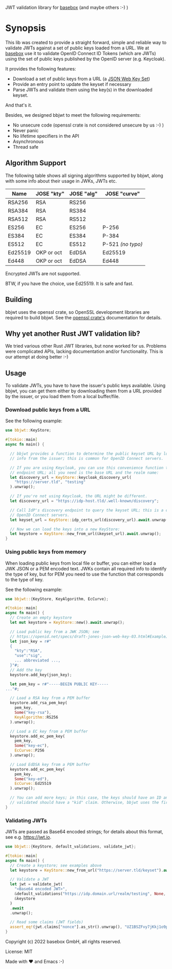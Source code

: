 JWT validation library for [basebox](https://basebox.tech) (and maybe others :-) )

# Synopsis

This lib was created to provide a straight forward, simple and reliable way to validate
JWTs against a set of public keys loaded from a URL.
We at [basebox](https://basebox.tech) use it to validate OpenID Connect ID Tokens (which are JWTs)
using the set of public keys published by the OpenID server (e.g. Keycloak).

It provides the following features:

* Download a set of public keys from a URL (a [JSON Web Key Set](https://connect2id.com/products/server/docs/config/jwk-set))
* Provide an entry point to update the keyset if necessary
* Parse JWTs and validate them using the key(s) in the downloaded keyset.

And that's it.

Besides, we designed bbjwt to meet the following requirements:

* No unsecure code (openssl crate is not considered unsecure by us :-) )
* Never panic
* No lifetime specifiers in the API
* Asynchronous
* Thread safe

## Algorithm Support

The following table shows all signing algorithms supported by bbjwt, along with some info about
their usage in JWKs, JWTs etc.

| Name    | JOSE "kty" | JOSE "alg" | JOSE "curve"      |
| ------- | ---------- | ---------- | ----------------- |
| RSA256  | RSA        | RS256      |                   |
| RSA384  | RSA        | RS384      |                   |
| RSA512  | RSA        | RS512      |                   |
| ES256   | EC         | ES256      | P-256             |
| ES384   | EC         | ES384      | P-384             |
| ES512   | EC         | ES512      | P-521 *(no typo)* |
| Ed25519 | OKP or oct | EdDSA      | Ed25519           |
| Ed448   | OKP or oct | EdDSA      | Ed448             |

Encrypted JWTs are not supported.

BTW, if you have the choice, use Ed25519. It is safe and fast.

## Building

bbjwt uses the openssl crate, so OpenSSL development libraries are required to build bbjwt. See
the [openssl crate's](https://docs.rs/openssl/latest/openssl/) documentation for details.

## Why yet another Rust JWT validation lib?

We tried various other Rust JWT libraries, but none worked for us. Problems were complicated
APIs, lacking documentation and/or functionality. This is our attempt at doing better :-)

## Usage

To validate JWTs, you have to have the issuer's public keys available. Using bbjwt, you can
get them either by downloading them from a URL provided by the issuer, or you load them from
a local buffer/file.

### Download public keys from a URL

See the following example:

```rust  no_run
use bbjwt::KeyStore;

#[tokio::main]
async fn main() {

  // bbjwt provides a function to determine the public keyset URL by loading discovery
  // info from the issuer; this is common for OpenID Connect servers.

  // If you are using Keycloak, you can use this convenience function to get the discovery
  // endpoint URL; all you need is the base URL and the realm name:
  let discovery_url = KeyStore::keycloak_discovery_url(
    "https://server.tld", "testing"
  ).unwrap();

  // If you're not using Keycloak, the URL might be different.
  let discovery_url = "https://idp-host.tld/.well-known/discovery";

  // Call IdP's discovery endpoint to query the keyset URL; this is a common feature on
  // OpenID Connect servers.
  let keyset_url = KeyStore::idp_certs_url(discovery_url).await.unwrap();

  // Now we can load the keys into a new KeyStore:
  let keystore = KeyStore::new_from_url(&keyset_url).await.unwrap();
}
```

### Using public keys from memory

When loading public keys from local file or buffer, you can either load a JWK JSON or a PEM encoded 
text. JWKs contain all required info to identify the type of key, but for PEM you need to use
the function that corresponds to the type of key.

See the following example:

```rust no_run
use bbjwt::{KeyStore, KeyAlgorithm, EcCurve};

#[tokio::main]
async fn main() {
  // Create an empty keystore
  let mut keystore = KeyStore::new().await.unwrap();

  // Load public key from a JWK JSON; see
  // https://openid.net/specs/draft-jones-json-web-key-03.html#ExampleJWK
  let json_key = r#"
  {
    "kty":"RSA",
    "use":"sig",
    ... abbreviated ...,
  }"#;
  // Add the key
  keystore.add_key(json_key);

  let pem_key = r#"-----BEGIN PUBLIC KEY-----
..."#;

  // Load a RSA key from a PEM buffer
  keystore.add_rsa_pem_key(
    pem_key,
    Some("key-rsa"),
    KeyAlgorithm::RS256
  ).unwrap();

  // Load a EC key from a PEM buffer
  keystore.add_ec_pem_key(
    pem_key,
    Some("key-ec"),
    EcCurve::P256
  ).unwrap();

  // Load EdDSA key from a PEM buffer
  keystore.add_ec_pem_key(
    pem_key,
    Some("key-ed"),
    EcCurve::Ed25519
  ).unwrap();

  // You can add more keys; in this case, the keys should have an ID and the JWT to be
  // validated should have a "kid" claim. Otherwise, bbjwt uses the first key in the set.
}
```

### Validating JWTs

JWTs are passed as Base64 encoded strings; for details about this format, see e.g. <https://jwt.io>.

```rust no_run
use bbjwt::{KeyStore, default_validations, validate_jwt};

#[tokio::main]
async fn main() {
  // Create a keystore; see examples above
  let keystore = KeyStore::new_from_url("https://server.tld/keyset").await.unwrap();

  // Validate a JWT
  let jwt = validate_jwt(
    "<Base64 encoded JWT>",
    &default_validations("https://idp.domain.url/realm/testing", None, None),
    &keystore
  )
  .await
  .unwrap();

  // Read some claims (JWT fields)
  assert_eq!(jwt.claims["nonce"].as_str().unwrap(), "UZ1BSZFvy7jKkj1o9p3r7w");
}
```


Copyright (c) 2022 basebox GmbH, all rights reserved.

License: MIT

Made with ❤️ and Emacs :-)
